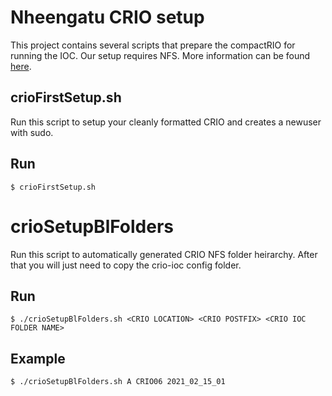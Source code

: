 # Nheengatu CRIO setup

This project contains several scripts that prepare the compactRIO for running the IOC. Our setup requires NFS. More information can be found [here](https://github.com/lnls-sol/project-nheengatu/tree/master/docs).

## crioFirstSetup.sh

Run this script to setup your cleanly formatted CRIO and creates a newuser with sudo.

## Run

    $ crioFirstSetup.sh


# crioSetupBlFolders

Run this script to automatically generated CRIO NFS folder heirarchy. After that
you will just need to copy the crio-ioc config folder.

## Run

    $ ./crioSetupBlFolders.sh <CRIO LOCATION> <CRIO POSTFIX> <CRIO IOC FOLDER NAME>

## Example

    $ ./crioSetupBlFolders.sh A CRIO06 2021_02_15_01
